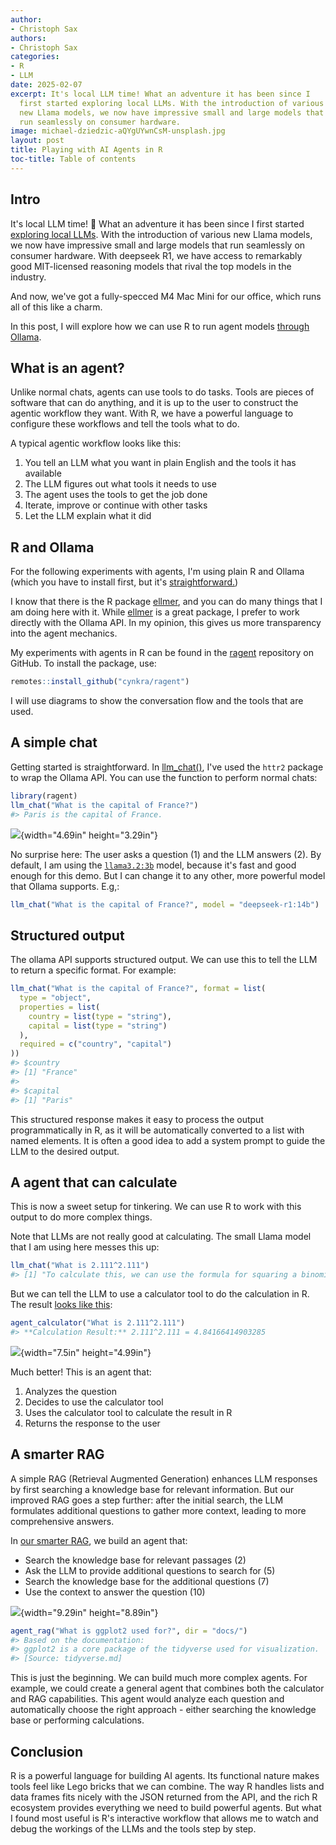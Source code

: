 ```yaml
---
author:
- Christoph Sax
authors:
- Christoph Sax
categories:
- R
- LLM
date: 2025-02-07
excerpt: It's local LLM time! What an adventure it has been since I
  first started exploring local LLMs. With the introduction of various
  new Llama models, we now have impressive small and large models that
  run seamlessly on consumer hardware.
image: michael-dziedzic-aQYgUYwnCsM-unsplash.jpg
layout: post
title: Playing with AI Agents in R
toc-title: Table of contents
---
```


## Intro

It's local LLM time! 🥳 What an adventure it has been since I first
started [exploring local
LLMs](https://blog.cynkra.com/posts/2024-07-27-llama3.1/). With the
introduction of various new Llama models, we now have impressive small
and large models that run seamlessly on consumer hardware. With deepseek
R1, we have access to remarkably good MIT-licensed reasoning models that
rival the top models in the industry.

And now, we've got a fully-specced M4 Mac Mini for our office, which
runs all of this like a charm.

In this post, I will explore how we can use R to run agent models
[through Ollama](https://ollama.com).

## What is an agent?

Unlike normal chats, agents can use tools to do tasks. Tools are pieces
of software that can do anything, and it is up to the user to construct
the agentic workflow they want. With R, we have a powerful language to
configure these workflows and tell the tools what to do.

A typical agentic workflow looks like this:

1.  You tell an LLM what you want in plain English and the tools it has
    available
2.  The LLM figures out what tools it needs to use
3.  The agent uses the tools to get the job done
4.  Iterate, improve or continue with other tasks
5.  Let the LLM explain what it did

## R and Ollama

For the following experiments with agents, I'm using plain R and Ollama
(which you have to install first, but it's
[straightforward.](https://blog.cynkra.com/posts/2024-07-27-llama3.1/))

I know that there is the R package
[ellmer](https://ellmer.tidyverse.org), and you can do many things that
I am doing here with it. While [ellmer](https://ellmer.tidyverse.org) is
a great package, I prefer to work directly with the Ollama API. In my
opinion, this gives us more transparency into the agent mechanics.

My experiments with agents in R can be found in the
[ragent](https://github.com/cynkra/ragent) repository on GitHub. To
install the package, use:

``` r
remotes::install_github("cynkra/ragent")
```

I will use diagrams to show the conversation flow and the tools that are
used.

## A simple chat

Getting started is straightforward. In
[llm_chat()](https://github.com/cynkra/ragent/blob/main/R/llm_chat.R),
I've used the `httr2` package to wrap the Ollama API. You can use the
function to perform normal chats:

``` r
library(ragent)
llm_chat("What is the capital of France?")
#> Paris is the capital of France.
```




![](index_files/figure-markdown/mermaid-figure-1.png){width="4.69in"
height="3.29in"}




No surprise here: The user asks a question (1) and the LLM answers (2).
By default, I am using the
[`llama3.2:3b`](https://ollama.com/library/llama3.2) model, because it's
fast and good enough for this demo. But I can change it to any other,
more powerful model that Ollama supports. E.g,:

``` r
llm_chat("What is the capital of France?", model = "deepseek-r1:14b")
```

## Structured output

The ollama API supports structured output. We can use this to tell the
LLM to return a specific format. For example:

``` r
llm_chat("What is the capital of France?", format = list(
  type = "object",
  properties = list(
    country = list(type = "string"),
    capital = list(type = "string")
  ),
  required = c("country", "capital")
))
#> $country
#> [1] "France"
#>
#> $capital
#> [1] "Paris"
```

This structured response makes it easy to process the output
programmatically in R, as it will be automatically converted to a list
with named elements. It is often a good idea to add a system prompt to
guide the LLM to the desired output.

## A agent that can calculate

This is now a sweet setup for tinkering. We can use R to work with this
output to do more complex things.

Note that LLMs are not really good at calculating. The small Llama model
that I am using here messes this up:

``` r
llm_chat("What is 2.111^2.111")
#> [1] "To calculate this, we can use the formula for squaring a binomial:\n\n(a + b)^2 = a^2 + 2ab + b^2\n\nIn this case, a = 2 and b = 1.111.\n\nSo, \n\n(2 + 1.111)^2 = \n(3.111)^2 = 9.377226\n2*3.111 = 6.222442\n6.222442 + 9.377226 = 15.600668\n\nTherefore, 2.111^2.111 ≈ 15.60"
```

But we can tell the LLM to use a calculator tool to do the calculation
in R. The result [looks like
this](https://github.com/cynkra/ragent/blob/main/R/agent_calculator.R):

``` r
agent_calculator("What is 2.111^2.111")
#> **Calculation Result:** 2.111^2.111 = 4.84166414903285
```




![](index_files/figure-markdown/mermaid-figure-3.png){width="7.5in"
height="4.99in"}




Much better! This is an agent that:

1.  Analyzes the question
2.  Decides to use the calculator tool
3.  Uses the calculator tool to calculate the result in R
4.  Returns the response to the user

## A smarter RAG

A simple RAG (Retrieval Augmented Generation) enhances LLM responses by
first searching a knowledge base for relevant information. But our
improved RAG goes a step further: after the initial search, the LLM
formulates additional questions to gather more context, leading to more
comprehensive answers.

In [our smarter
RAG](https://github.com/cynkra/ragent/blob/main/R/agent_rag.R), we build
an agent that:

-   Search the knowledge base for relevant passages (2)
-   Ask the LLM to provide additional questions to search for (5)
-   Search the knowledge base for the additional questions (7)
-   Use the context to answer the question (10)




![](index_files/figure-markdown/mermaid-figure-2.png){width="9.29in"
height="8.89in"}




``` r
agent_rag("What is ggplot2 used for?", dir = "docs/")
#> Based on the documentation:
#> ggplot2 is a core package of the tidyverse used for visualization.
#> [Source: tidyverse.md]
```

This is just the beginning. We can build much more complex agents. For
example, we could create a general agent that combines both the
calculator and RAG capabilities. This agent would analyze each question
and automatically choose the right approach - either searching the
knowledge base or performing calculations.

## Conclusion

R is a powerful language for building AI agents. Its functional nature
makes tools feel like Lego bricks that we can combine. The way R handles
lists and data frames fits nicely with the JSON returned from the API,
and the rich R ecosystem provides everything we need to build powerful
agents. But what I found most useful is R's interactive workflow that
allows me to watch and debug the workings of the LLMs and the tools step
by step.
